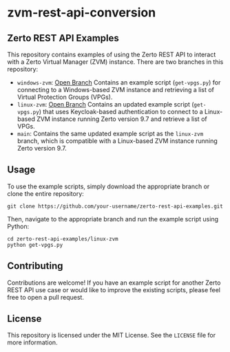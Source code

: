 # zvm-rest-api-conversion

## Zerto REST API Examples

This repository contains examples of using the Zerto REST API to interact with a Zerto Virtual Manager (ZVM) instance. There are two branches in this repository:

- `windows-zvm`: [Open Branch](https://github.com/recklessop/zvm-rest-api-conversion/tree/windows-zvm) Contains an example script (`get-vpgs.py`) for connecting to a Windows-based ZVM instance and retrieving a list of Virtual Protection Groups (VPGs). 
- `linux-zvm`: [Open Branch](https://github.com/recklessop/zvm-rest-api-conversion/tree/linux-zvm) Contains an updated example script (`get-vpgs.py`) that uses Keycloak-based authentication to connect to a Linux-based ZVM instance running Zerto version 9.7 and retrieve a list of VPGs.
- `main`: Contains the same updated example script as the `linux-zvm` branch, which is compatible with a Linux-based ZVM instance running Zerto version 9.7.

## Usage

To use the example scripts, simply download the appropriate branch or clone the entire repository:

```
git clone https://github.com/your-username/zerto-rest-api-examples.git
```


Then, navigate to the appropriate branch and run the example script using Python:

```
cd zerto-rest-api-examples/linux-zvm
python get-vpgs.py
```


## Contributing

Contributions are welcome! If you have an example script for another Zerto REST API use case or would like to improve the existing scripts, please feel free to open a pull request.

## License

This repository is licensed under the MIT License. See the `LICENSE` file for more information.
